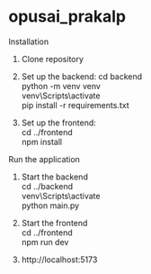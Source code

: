 # opusai_prakalp

Installation

1. Clone repository
  
2. Set up the backend:
  cd backend  
  python -m venv venv  
  venv\Scripts\activate  
  pip install -r requirements.txt  

3. Set up the frontend:  
  cd ../frontend  
  npm install  


Run the application

1. Start the backend  
  cd ../backend  
  venv\Scripts\activate  
  python main.py  

2. Start the frontend  
   cd ../frontend  
   npm run dev  

3. http://localhost:5173  

